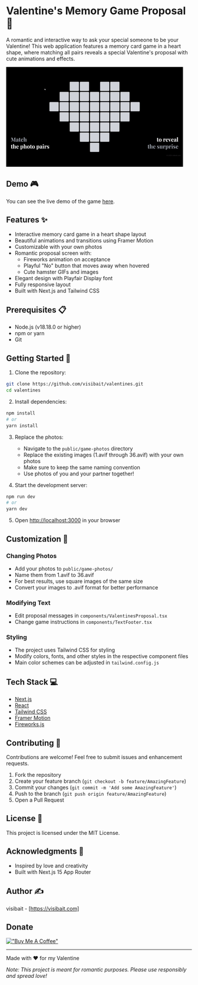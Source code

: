 # Valentine's Memory Game Proposal 💝

A romantic and interactive way to ask your special someone to be your Valentine! This web application features a memory card game in a heart shape, where matching all pairs reveals a special Valentine's proposal with cute animations and effects.

![Demo Preview](public/github-demo.gif)

## Demo 🎮

You can see the live demo of the game [here](https://valentines-proposal-visibait.vercel.app).

## Features ✨

- Interactive memory card game in a heart shape layout
- Beautiful animations and transitions using Framer Motion
- Customizable with your own photos
- Romantic proposal screen with:
  - Fireworks animation on acceptance
  - Playful "No" button that moves away when hovered
  - Cute hamster GIFs and images
- Elegant design with Playfair Display font
- Fully responsive layout
- Built with Next.js and Tailwind CSS

## Prerequisites 📋

- Node.js (v18.18.0 or higher)
- npm or yarn
- Git

## Getting Started 🚀

1. Clone the repository:
```bash
git clone https://github.com/visibait/valentines.git
cd valentines
```

2. Install dependencies:
```bash
npm install
# or
yarn install
```

3. Replace the photos:
   - Navigate to the `public/game-photos` directory
   - Replace the existing images (1.avif through 36.avif) with your own photos
   - Make sure to keep the same naming convention
   - Use photos of you and your partner together!

4. Start the development server:
```bash
npm run dev
# or
yarn dev
```

5. Open [http://localhost:3000](http://localhost:3000) in your browser

## Customization 🎨

### Changing Photos
- Add your photos to `public/game-photos/`
- Name them from 1.avif to 36.avif
- For best results, use square images of the same size
- Convert your images to .avif format for better performance

### Modifying Text
- Edit proposal messages in `components/ValentinesProposal.tsx`
- Change game instructions in `components/TextFooter.tsx`

### Styling
- The project uses Tailwind CSS for styling
- Modify colors, fonts, and other styles in the respective component files
- Main color schemes can be adjusted in `tailwind.config.js`

## Tech Stack 💻

- [Next.js](https://nextjs.org/)
- [React](https://reactjs.org/)
- [Tailwind CSS](https://tailwindcss.com/)
- [Framer Motion](https://www.framer.com/motion/)
- [Fireworks.js](https://fireworks.js.org/)

## Contributing 🤝

Contributions are welcome! Feel free to submit issues and enhancement requests.

1. Fork the repository
2. Create your feature branch (`git checkout -b feature/AmazingFeature`)
3. Commit your changes (`git commit -m 'Add some AmazingFeature'`)
4. Push to the branch (`git push origin feature/AmazingFeature`)
5. Open a Pull Request

## License 📄

This project is licensed under the MIT License.

## Acknowledgments 🙏

- Inspired by love and creativity
- Built with Next.js 15 App Router

## Author ✍️

visibait - [https://visibait.com]

## Donate
[!["Buy Me A Coffee"](https://www.buymeacoffee.com/assets/img/custom_images/orange_img.png)](https://www.buymeacoffee.com/visibait)

---

Made with ❤️ for my Valentine

*Note: This project is meant for romantic purposes. Please use responsibly and spread love!*
